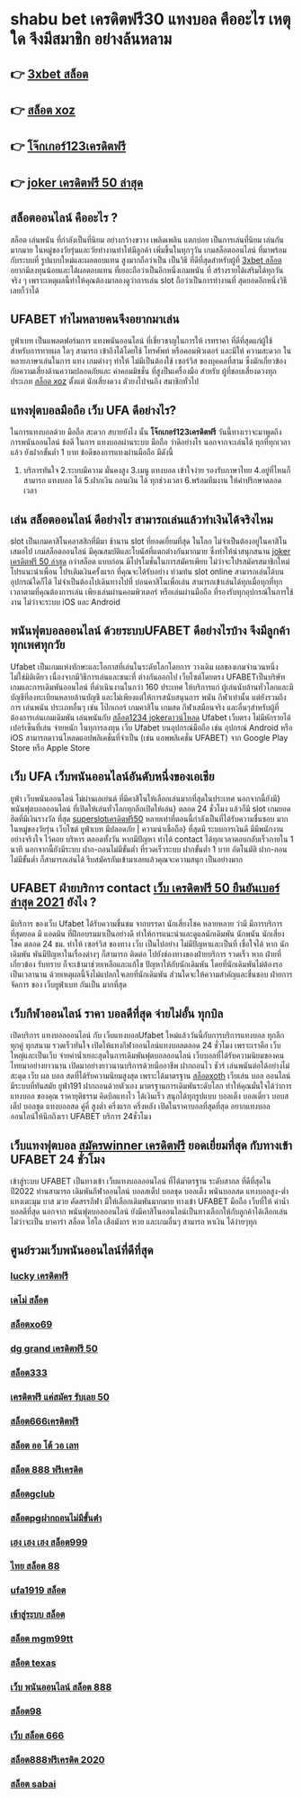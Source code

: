 # shabu bet เครดิตฟรี30 แทงบอล คืออะไร  เหตุใด จึงมีสมาชิก  อย่างล้นหลาม

## 👉 [3xbet สล็อต](https://mabet.net/credit-free-50/)
## 👉 [สล็อต xoz](https://mabet.net/register/)
## 👉 [โจ๊กเกอร์123เครดิตฟรี](https://member.mabet.net/?action=login)
## 👉 [joker เครดิตฟรี 50 ล่าสุด](https://mabet.net/pg-slot-credit-free/)

## สล็อตออนไลน์  คืออะไร ?

สล็อต   เล่นพนัน ที่กำลังเป็นที่นิยม อย่างกว้างขวาง  เพลิดเพลิน   แตกบ่อย  เป็นการเล่นที่นิยม เล่นกันมากมาย ในหมู่ของวัยรุ่นและวัยทำงานทำให้มีลูกค้า เพิ่มขึ้นในทุกๆวัน เกมสล็อตออนไลน์ ที่มาพร้อมกับระบบที่ รูปแบบใหม่และผลตอบแทน สูงมากถือว่าเป็น เป็นวิธี ที่ดีที่สุดสำหรับผู้ที่ [3xbet สล็อต](https://mabet.net/register/) อยากมีลงทุนน้อยและได้ผลตอบแทน ที่เยอะถือว่าเป็นอีกหนึ่งเกมพนัน ที่ สร้างรายได้เสริมได้ทุกวันจริง ๆ เพราะเหตุผลนี้ทำให้คุณต้องมาลองดูว่าการเล่น slot ถือว่าเป็นการทำงานที่ สุดยอดอีกหนึ่งวิธีเลยก็ว่าได้


## UFABET ทำไมหลายคนจึงอยากมาเล่น

 ยูฟ่าเบท  เป็นแพลตฟอร์มการ แทงพนันออนไลน์ ที่เชี่ยวชาญในการให้ เรทราคา ที่ดีที่สุดแก่ผู้ใช้ สำหรับการทายผล ใดๆ สามารถ เข้าถึงได้โดยใช้ โทรศัพท์ หรือคอมพิวเตอร์ และมีให้  ความสะดวก ในหลายภาษาเล่นในการ  แทง เกมต่างๆ ทำให้  ไม่มีเป็นต้องใช้ เซอร์วิส ของบุคคลที่สาม ซึ่งมักเกี่ยวข้องกับความเสี่ยงด้านความปลอดภัยและ ค่าคอมมิชชั่น ที่สูงป็นเครื่องมือ สำหรับ  ผู้ที่ชอบเสี่ยงดวงทุกประเภท [สล็อต xoz](https://member.mabet.net/?action=login) ตั้งแต่ นักเสี่ยงดวง ตัวยงไปจนถึง สมาชิกทั่วไป

##  แทงฟุตบอลมือถือ  เว็บ UFA  ดีอย่างไร?

ในการแทงบอลด้วย มือถือ สะดวก สบายยังไง  นั้น **โจ๊กเกอร์123เครดิตฟรี** วันนี้ทางเราจะมาพูดถึง  การพนันออนไลน์ ข้อดี  ในการ แทงบอลผ่านระบบ มือถือ ว่าดีอย่างไร นอกจากจะเล่นได้  ทุกที่ทุกเวลา แล้ว ยังฝากขั้นต่ำ 1 บาท   ข้อดีของการแทงผ่านมือถือ มีดังนี้

1. บริการทันใจ
2.ระบบมีความ  มั่นคงสูง 
3.เมนู แทงบอล เข้าใจง่าย รองรับภาษาไทย
4.อยู่ที่ไหนก็สามารถ แทงบอล ได้
5.ฝากเงิน ถอนเงิน ได้  ทุกช่วงเวลา
6.พร้อมทีมงาน ให้คำปรึกษาตลอดเวลา


## เล่น สล็อตออนไลน์ ดีอย่างไร สามารถเล่นแล้วทำเงินได้จริงไหม

 slot เป็นเกมคาสิโนคลาสสิกที่มีมา ช้านาน  slot  ที่ยอดเยี่ยมที่สุด ในโลก ไม่จำเป็นต้องอยู่ในคาสิโนเสมอไป  เกมสล็อตออนไลน์ มีคุณสมบัติและโบนัสที่แตกต่างกันมากมาย ซึ่งทำให้น่าสนุกสนาน [joker เครดิตฟรี 50 ล่าสุด](https://mabet.net/) กว่าสล็อต แบบก่อน มีโปรโมชั่นในการสมัครเพียบ ไม่ว่าจะโปรสมัครสมาชิกใหม่ โปรแนะนำเพื่อน โปรเติมเงินครั้งแรก ที่คุณจะได้รับอย่าง ท่วมท้น   slot online สามารถเล่นได้บนอุปกรณ์ใดก็ได้ ไม่จำเป็นต้องไปเดินทางไปที่ บ่อนคาสิโนเพื่อเล่น สามารถเข้าเล่นได้ทุกเมื่อทุกที่ทุกเวลาตามที่คุณต้องการเล่น เพียงเล่นผ่านคอมพิวเตอร์ หรือเล่นผ่านมือถือ ที่รองรับทุกอุปกรณ์ในการใช้งาน ไม่ว่าจะระบบ iOS และ Android

## พนันฟุตบอลออนไลน์    ด้วยระบบUFABET ดีอย่างไรบ้าง จึงมีลูกค้าทุกเพศทุกวัย

Ufabet เป็นเกมแห่งทักษะและโอกาสที่เล่นในระดับโลกโดยการ วางเดิม ผลของเกมจำนวนหนึ่ง ไม่ใช่มิติเดียว เนื่องจากมีวิธีการเล่นและชนะที่ ต่างกันออกไป เว็บไซต์โดยตรง UFABETเป็นบริษัทเกมและการเดิมพันออนไลน์ ที่ดำเนินงานในกว่า 160 ประเทศ ให้บริการแก่ ผู้เล่นนับล้านทั่วโลกและมีบัญชีที่ลงทะเบียนหลายล้านบัญชี และไม่เพียงแต่ให้การสนับสนุนการ พนัน กีฬาเท่านั้น แต่ยังรวมถึงการ เล่นพนัน ประเภทอื่นๆ เช่น โป๊กเกอร์ เกมคาสิโน เกมสด กีฬาเสมือนจริง และอื่นๆสำหรับผู้ที่ต้องการเล่นเกมเดิมพัน เล่นพนันกับ [สล็อต1234 jokerดาวน์โหลด](https://mabet.net/) Ufabet เว็บตรง ไม่มีหักรายได้เปอร์เซ็นที่เล่น  จ่ายหนัก ในทุการลงทุน  เว็บ Ufabet บนอุปกรณ์มือถือ เช่น อุปกรณ์ Android หรือ iOS สามารถดาวน์โหลดแอปพลิเคชั่นที่จำเป็น (เช่น แอพพลิเคชั่น UFABET) จาก Google Play Store หรือ Apple Store 


## เว็บ UFA เว็บพนันออนไลน์อันดับหนึ่งของเอเชีย

 ยูฟ่า  เว็บพนันออนไลน์ ไม่ผ่านเอเย่นต์ ที่มีคาสิโนให้เลือกเล่นมากที่สุดในประเทศ นอกจากนี้ยังมี}พนันฟุตบอลออนไลน์   ที่เปิดให้เล่นทั่วโลกทุกลีกเปิดให้เล่น} ตลอด 24 ชั่วโมง  แล้วก็มี slot เกมยอดฮิตที่มีเงินรางวัล ที่สุด [superslotเครดิตฟรี50](https://mabet.net/credit-free-100/) หลายเท่าที่ตอนนี้กำลังเป็นที่ได้รับความชื่นชอบ มากในหมู่ของวัยรุ่น เว็บไซต์ ยูฟ่าเบท  มีปลอดภัย | ความน่าเชื่อถือ} ที่สุดมี ระบบการเงินดี มีมีพนักงาน อย่างจริงใจ ไว้คอย บริหาร ตลอดทั้งวัน  หากมีปัญหา ทำได้  contact ได้ทุกเวลาตอบกลับเร็วภายใน 1 นาที นอกจากนี้ยังมีระบบ ฝาก-ถอนไม่มีขั้นต่ำ ที่รวดเร็วระบบ ฝากขั้นต่ำ 1 บาท อัตโนมัติ ฝาก-ถอนไม่มีขั้นต่ำ ก็สามารถเล่นได้ รีบสมัครกันเข้ามาเลยแล้วคุณจะความสนุก เป็นอย่างมาก



## UFABET ฝ่ายบริการ  contact [เว็บ เครดิตฟรี 50 ยืนยันเบอร์ล่าสุด 2021](https://mabet.net/20-free-100/) ยังไง ?

มีบริการ ของเว็บ Ufabet  ได้รับความชื่นชม จากบรรดา นักเสี่ยงโชค  หลายหลาย ว่ามี มีการบริการที่สุดยอด  มี แอดมิน ที่ฝึกอบรมมาเป็นอย่างดี ทำให้การแนะนำและดูแลนักเดิมพัน นักพนัน นักเสี่ยงโชค  ตลอด 24 ชม.  ทำให้ เซอร์วิส ของทาง เว็บ เป็นไปอย่าง ไม่มีปัญหาและเป็นที่  เชื่อใจได้  หาก นักเดิมพัน พันมีปัญหาในเรื่องต่างๆ ก็สามารถ ติดต่อ  ไปยังช่องทางของฝ่ายบริการ   รวดเร็ว  หาก ฝ่ายที่เกี่ยวข้อง รับทราบ  ก็จะเข้ามาช่วยเหลือและแก้ไข ปัญหาให้กับนักเดิมพัน  โดยที่นักเดิมพันไม่ต้องรอเป็นเวลานาน ด้วยเหตุผลนี้จึงไม่แปลกใจเลยที่นักเดิมพัน ส่วนใดจะให้ความสำคัญและชื่นชอบ ฝ่ายการจัดการ ของ เว็บยูฟ่าเบท  กันเป็น  มากที่สุด


##  เว็บกีฬาออนไลน์ ราคา บอลดีที่สุด  จ่ายไม่อั้น ทุกบิล

เปิดบริการ แทงบอลออนไลน์ กับ เว็บแทงบอลUfabet
ใหม่แล้ววันนี้กับการบริการแทงบอล ทุกลีก ทุกคู่ ทุกสนาม รวดเร็วทันใจ เปิดให้แทงกีฬาออนไลน์แทงบอลตลอด 24 ชั่วโมง เพราะเราคือ เว็บใหญ่และเป็นเว็บ จ่ายค่าน้ำเยอะสุดในการเดิมพันฟุตบอลออนไลน์ เว็บบอลที่ได้รับความนิยมของคนไทยมาอย่างยาวนาน เปิดมาอย่างยาวนานบริการด้วยมืออาชีพ ฝากถอนไว ชัวร์ เล่นพนันต่อได้อย่างไม่สะดุด เว็บ ผล บอล สดที่ได้รับความนิยมสูงสุด เพราะได้มาตรฐาน [สล็อตxoth](https://mabet.net/credit-free-new/) เว็บเล่น บอล ออนไลน์ มีระบบที่ทันสมัย ยูฟ่า191 ฝากถอนด้วยตัวเอง มาตรฐานการเดิมพันระดับโลก ทำให้คุณมั่นใจได้ว่าการแทงบอล ของคุณ ราคายุติธรรม  คิดบิลแทงไว ได้เงินเร็ว  สนุกได้ทุกรูปแบบ บอลเต็ง บอลเดี่ยว บอบสเต็ป บอลชุด แทงบอลสด คู่คี่ สูงต่ำ ครึ่งแรก ครึ่งหลัง เปิดในราคาบอลที่สุดที่สุด อยากแทงบอลออนไลน์ให้นึกถึงเรา UFABET บริการ 24ชั่วโมง 


##  เว็บแทงฟุตบอล  [สมัครwinner เครดิตฟรี](https://member.mabet.net/?action=login) ยอดเยี่ยมที่สุด  กับทางเข้า UFABET 24 ชั่วโมง

 เข้าสู่ระบบ UFABET เป็นทางเข้า เว็บแทงบอลออนไลน์  ที่ได้มาตรฐาน ระดับสากล  ที่ดีที่สุดในปี2022 ท่านสามารถ เดิมพันกีฬาออนไลน์ บอลสเต็ป บอลชุด บอลเต็ง พนันบอลสด แทงบอลสูง-ต่ำ แทงเตะมุม บาส มวย คัดสรรกีฬา มีให้เลือกเดิมพันมากมาย  ทางเข้า UFABET มือถือ เว็บที่ให้ ค่าน้ำ บอลดีที่สุด นอกจาก พนันฟุตบอลออนไลน์ ยังมีคาสิโนออนไลน์เป็นทางเลือกให้กับลูกค้าได้เลือกเล่น ไม่ว่าจะเป็น บาคาร่า สล็อต ไฮโล เสือมังกร หวย และเกมอื่นๆ สามารถ หาเงิน ได้ง่ายๆทุก

## ศูนย์รวมเว็บพนันออนไลน์ที่ดีที่สุด

### [lucky เครดิตฟรี](https://atom.io/themes/MABET.net%20โบนัสเยอะที่สุด%20โปร%20สล็อต%20สมาชิกใหม่%20pg%20008%20สล็อต%20ฝาก%2020%20รับ%20100%20แตกหนัก)
### [เดโม่ สล็อต](https://atom.io/themes/MABET.net%20โบนัสเยอะที่สุด%20member%20login%20สล็อต%20เครดิตฟรี%20008%20สล็อต%20ฝาก%2020%20รับ%20100%20แตกหนัก)
### [สล็อตxo69](https://atom.io/themes/MABET.net%20โบนัสเยอะที่สุด%20เว็บ%20เครดิตฟรี%20ยืนยันเบอร์ล่าสุด2021%20008%20สล็อต%20ฝาก%2020%20รับ%20100%20แตกหนัก)
### [dg grand เครดิตฟรี 50](https://atom.io/themes/MABET.net%20โบนัสเยอะที่สุด%20wowgame%20เครดิตฟรี%20008%20สล็อต%20ฝาก%2020%20รับ%20100%20แตกหนัก)
### [สล็อต333](https://atom.io/themes/MABET.net%20โบนัสเยอะที่สุด%20สล็อต66666%20008%20สล็อต%20ฝาก%2020%20รับ%20100%20แตกหนัก)
### [เครดิตฟรี แค่สมัคร รับเลย 50](https://atom.io/themes/MABET.net%20โบนัสเยอะที่สุด%20ib555%20เครดิตฟรี%20008%20สล็อต%20ฝาก%2020%20รับ%20100%20แตกหนัก)
### [สล็อต666เครดิตฟรี](https://atom.io/themes/MABET.net%20โบนัสเยอะที่สุด%20z8%20เครดิตฟรี%20008%20สล็อต%20ฝาก%2020%20รับ%20100%20แตกหนัก)
### [สล็อต ออ โต้ วอ เลท](https://atom.io/themes/MABET.net%20โบนัสเยอะที่สุด%20สมัคร%20ufabet%20เว็บตรง%20เครดิตฟรี%20008%20สล็อต%20ฝาก%2020%20รับ%20100%20แตกหนัก)
### [สล็อต 888 ฟรีเครดิต](https://atom.io/themes/MABET.net%20โบนัสเยอะที่สุด%20melotto%20เครดิตฟรี%20008%20สล็อต%20ฝาก%2020%20รับ%20100%20แตกหนัก)
### [สล็อตgclub](https://atom.io/themes/MABET.net%20โบนัสเยอะที่สุด%20เครดิตฟรี%20200%20กดรับเอง%20008%20สล็อต%20ฝาก%2020%20รับ%20100%20แตกหนัก)
### [สล็อตpgฝากถอนไม่มีขั้นต่ํา](https://atom.io/themes/MABET.net%20โบนัสเยอะที่สุด%20pxj%20เครดิตฟรี%2058%20008%20สล็อต%20ฝาก%2020%20รับ%20100%20แตกหนัก)
### [เฮง เฮง เฮง สล็อต999](https://atom.io/themes/MABET.net%20โบนัสเยอะที่สุด%20betflikเครดิตฟรี50%20008%20สล็อต%20ฝาก%2020%20รับ%20100%20แตกหนัก)
### [ไทย สล็อต 88](https://atom.io/themes/MABET.net%20โบนัสเยอะที่สุด%20betflik%20เครดิตฟรี%20ล่าสุด%20008%20สล็อต%20ฝาก%2020%20รับ%20100%20แตกหนัก)
### [ufa1919 สล็อต](https://atom.io/themes/MABET.net%20โบนัสเยอะที่สุด%20สล็อต%20เครดิตฟรี%20ไม่ต้องฝากก่อน%20ไม่ต้องแชร์%20ยืนยันเบอร์โทรศัพท์ล่าสุด%20008%20สล็อต%20ฝาก%2020%20รับ%20100%20แตกหนัก)
### [เข้าสู่ระบบ สล็อต](https://atom.io/themes/MABET.net%20โบนัสเยอะที่สุด%20เครดิตฟรี%20กด%20รับ%20เอง%2088%202022%20008%20สล็อต%20ฝาก%2020%20รับ%20100%20แตกหนัก)
### [สล็อต mgm99tt](https://atom.io/themes/MABET.net%20โบนัสเยอะที่สุด%2099ราชา%20สล็อต%20008%20สล็อต%20ฝาก%2020%20รับ%20100%20แตกหนัก)
### [สล็อต texas](https://atom.io/themes/MABET.net%20โบนัสเยอะที่สุด%20reel777%20สล็อต%20008%20สล็อต%20ฝาก%2020%20รับ%20100%20แตกหนัก)
### [เว็บ พนันออนไลน์ สล็อต 888](https://atom.io/themes/MABET.net%20โบนัสเยอะที่สุด%20เครดิตฟรี%2050%20บาท%20กดรับเอง%20008%20สล็อต%20ฝาก%2020%20รับ%20100%20แตกหนัก)
### [สล็อต98](https://atom.io/themes/MABET.net%20โบนัสเยอะที่สุด%20เครดิตฟรี%20ไม่ต้องฝาก%20ไม่ต้องแชร์%20008%20สล็อต%20ฝาก%2020%20รับ%20100%20แตกหนัก)
### [เว็บ สล็อต 666](https://atom.io/themes/MABET.net%20โบนัสเยอะที่สุด%20สล็อตy9%20008%20สล็อต%20ฝาก%2020%20รับ%20100%20แตกหนัก)
### [สล็อต888ฟรีเครดิต 2020](https://atom.io/themes/MABET.net%20โบนัสเยอะที่สุด%20wo365%20เครดิตฟรี18บาท%20008%20สล็อต%20ฝาก%2020%20รับ%20100%20แตกหนัก)
### [สล็อต sabai](https://atom.io/themes/MABET.net%20โบนัสเยอะที่สุด%20pg88สล็อต%20008%20สล็อต%20ฝาก%2020%20รับ%20100%20แตกหนัก)